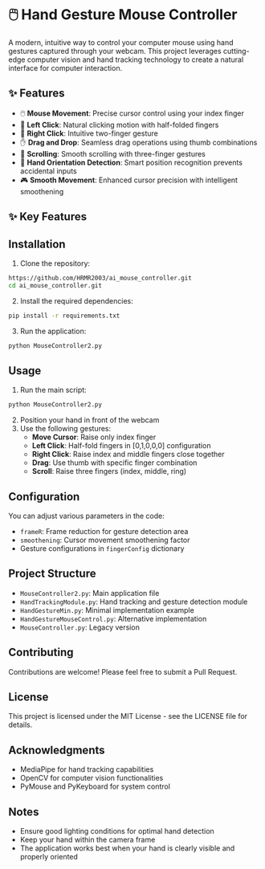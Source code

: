 # 🖱️ Hand Gesture Mouse Controller

A modern, intuitive way to control your computer mouse using hand gestures captured through your webcam. This project leverages cutting-edge computer vision and hand tracking technology to create a natural interface for computer interaction.

## ✨ Features

- 🖱️ **Mouse Movement**: Precise cursor control using your index finger
- 🔵 **Left Click**: Natural clicking motion with half-folded fingers
- 🔴 **Right Click**: Intuitive two-finger gesture
- ✋ **Drag and Drop**: Seamless drag operations using thumb combinations
- 📜 **Scrolling**: Smooth scrolling with three-finger gestures
- 🎯 **Hand Orientation Detection**: Smart position recognition prevents accidental inputs
- 🎮 **Smooth Movement**: Enhanced cursor precision with intelligent smoothening

## ✨ Key Features


## Installation

1. Clone the repository:
```bash
https://github.com/HRMR2003/ai_mouse_controller.git
cd ai_mouse_controller.git
```
2. Install the required dependencies:
```bash
pip install -r requirements.txt
```

3. Run the application:
```bash
python MouseController2.py
```

## Usage

1. Run the main script:
```bash
python MouseController2.py
```

2. Position your hand in front of the webcam
3. Use the following gestures:
   - **Move Cursor**: Raise only index finger
   - **Left Click**: Half-fold fingers in [0,1,0,0,0] configuration
   - **Right Click**: Raise index and middle fingers close together
   - **Drag**: Use thumb with specific finger combination
   - **Scroll**: Raise three fingers (index, middle, ring)

## Configuration

You can adjust various parameters in the code:
- `frameR`: Frame reduction for gesture detection area
- `smoothening`: Cursor movement smoothening factor
- Gesture configurations in `fingerConfig` dictionary

## Project Structure

- `MouseController2.py`: Main application file
- `HandTrackingModule.py`: Hand tracking and gesture detection module
- `HandGestureMin.py`: Minimal implementation example
- `HandGestureMouseControl.py`: Alternative implementation
- `MouseController.py`: Legacy version

## Contributing

Contributions are welcome! Please feel free to submit a Pull Request.

## License

This project is licensed under the MIT License - see the LICENSE file for details.

## Acknowledgments

- MediaPipe for hand tracking capabilities
- OpenCV for computer vision functionalities
- PyMouse and PyKeyboard for system control

## Notes

- Ensure good lighting conditions for optimal hand detection
- Keep your hand within the camera frame
- The application works best when your hand is clearly visible and properly oriented

